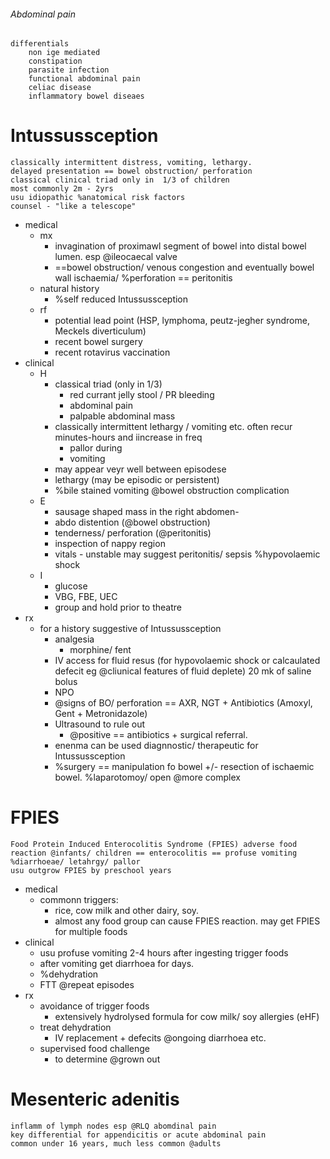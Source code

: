 ###### Abdominal pain
    differentials
        non ige mediated
        constipation
        parasite infection
        functional abdominal pain
        celiac disease
        inflammatory bowel diseaes


# Intussussception
    classically intermittent distress, vomiting, lethargy. 
    delayed presentation == bowel obstruction/ perforation 
    classical clinical triad only in  1/3 of children
    most commonly 2m - 2yrs
    usu idiopathic %anatomical risk factors
    counsel - "like a telescope"
- medical 
    + mx
        * invagination of proximawl segment of bowel into distal bowel lumen. esp @ileocaecal valve
        * ==bowel obstruction/ venous congestion and eventually bowel wall ischaemia/ %perforation == peritonitis
    + natural history
        * %self reduced Intussussception
    + rf
        * potential lead point (HSP, lymphoma, peutz-jegher syndrome, Meckels diverticulum)
        * recent bowel surgery
        * recent rotavirus vaccination
- clinical
    + H
        * classical triad (only in 1/3)
            - red currant jelly stool / PR bleeding
            - abdominal pain
            - palpable abdominal mass
        * classically intermittent lethargy / vomiting etc. often recur minutes-hours and iincrease in freq
            - pallor during
            - vomiting
        * may appear veyr well between episodese
        * lethargy (may be episodic or persistent)
        * %bile stained vomiting @bowel obstruction complication
    + E
        * sausage shaped mass in the right abdomen-
        * abdo distention (@bowel obstruction)
        * tenderness/ perforation (@peritonitis)
        * inspection of nappy region
        * vitals - unstable may suggest peritonitis/ sepsis %hypovolaemic shock
    + I
        * glucose
        * VBG, FBE, UEC
        * group and hold prior to theatre
- rx
    + for a history suggestive of Intussussception
        * analgesia
            - morphine/ fent
        * IV access for fluid resus (for hypovolaemic shock or calcaulated defecit eg @cliunical features of fluid deplete) 20 mk of saline bolus
        * NPO
        * @signs of BO/ perforation == AXR, NGT + Antibiotics (Amoxyl, Gent + Metronidazole)
        * Ultrasound to rule out 
            - @positive == antibiotics + surgical referral. 
        * enenma can be used diagnnostic/ therapeutic for Intussussception
        * %surgery == manipulation fo bowel +/- resection of ischaemic bowel. %laparotomoy/ open @more complex 

# FPIES
    Food Protein Induced Enterocolitis Syndrome (FPIES) adverse food reaction @infants/ children == enterocolitis == profuse vomiting %diarrhoeae/ letahrgy/ pallor
    usu outgrow FPIES by preschool years
- medical
    + commonn triggers:
        * rice, cow milk and other dairy, soy. 
        * almost any food group can cause FPIES reaction. may get FPIES for multiple foods
- clinical
    + usu profuse vomiting 2-4 hours after ingesting trigger foods
    + after vomiting get diarrhoea for days. 
    + %dehydration
    + FTT @repeat episodes
- rx
    + avoidance of trigger foods
        * extensively hydrolysed formula for cow milk/ soy allergies (eHF)
    + treat dehydration
        * IV replacement + defecits @ongoing diarrhoea etc.
    + supervised food challenge
        * to determine @grown out


# Mesenteric adenitis
    inflamm of lymph nodes esp @RLQ abomdinal pain
    key differential for appendicitis or acute abdominal pain
    common under 16 years, much less common @adults